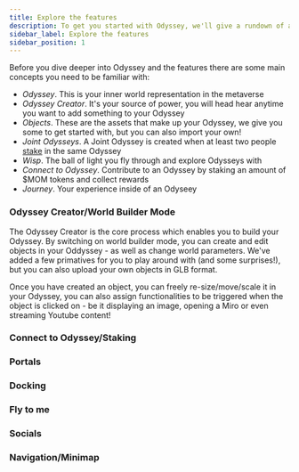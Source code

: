 ```yaml
---
title: Explore the features
description: To get you started with Odyssey, we'll give a rundown of all the main features and what you can do in your space.
sidebar_label: Explore the features
sidebar_position: 1
---
```

Before you dive deeper into Odyssey and the features there are some main concepts you need to be familiar with:

- *Odyssey*. This is your inner world representation in the metaverse
- *Odyssey Creator*. It's your source of power, you will head hear anytime you want to add something to your Odyssey
- *Objects*. These are the assets that make up your Odyssey, we give you some to get started with, but you can also import your own!
- *Joint Odysseys*. A Joint Odyssey is created when at least two people [stake](/what-is-odyssey/roadmap/#staking) in the same Odyssey
- *Wisp*. The ball of light you fly through and explore Odysseys with
- *Connect to Odyssey*. Contribute to an Odyssey by staking an amount of $MOM tokens and collect rewards 
- *Journey*. Your experience inside of an Odyseey


### Odyssey Creator/World Builder Mode

The Odyssey Creator is the core process which enables you to build your Odyssey. By switching on world builder mode, you can create and edit objects in your Oddyssey - as well as change world parameters.  We've added a few primatives for you to play around with (and some surprises!), but you can also upload your own objects in GLB format.

Once you have created an object, you can freely re-size/move/scale it in your Odyssey, you can also assign functionalities to be triggered when the object is clicked on - be it displaying an image, opening a Miro or even streaming Youtube content!

### Connect to Odyssey/Staking


### Portals


### Docking


### Fly to me


### Socials

### Navigation/Minimap
